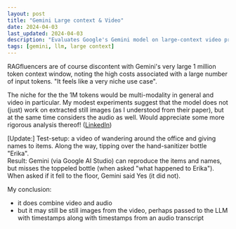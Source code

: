 ```yaml
---
layout: post
title: "Gemini Large context & Video"
date: 2024-04-03
last_updated: 2024-04-03
description: "Evaluates Google's Gemini model on large-context video processing, detailing transcription handling, summarization performance, and potential multimedia applications."
tags: [gemini, llm, large context]
---
```


RAGfluencers are of course discontent with Gemini's very large 1 million token context window, noting the high costs associated with a large number of input tokens. "It feels like a very niche use case".

The niche for the the 1M tokens would be multi-modality in general and video in particular. My modest experiments suggest that the model does not (just) work on extracted still images (as I understood from their paper), but at the same time considers the audio as well. Would appreciate some more rigorous analysis thereof! ([LinkedIn](https://www.linkedin.com/feed/update/urn:li:activity:7181231366213136384?commentUrn=urn%3Ali%3Acomment%3A%28activity%3A7181231366213136384%2C7181238881818677248%29&dashCommentUrn=urn%3Ali%3Afsd_comment%3A%287181238881818677248%2Curn%3Ali%3Aactivity%3A7181231366213136384%29))

[Update:] Test-setup: a video of wandering around the office and giving names to items. Along the way, tipping over the hand-sanitizer bottle "Erika".\
Result: Gemini (via Google AI Studio) can reproduce the items and names, but misses the toppeled bottle (when asked "what happened to Erika"). When asked if it fell to the floor, Gemini said Yes (it did not).

My conclusion:
* it does combine video and audio
* but it may still be still images from the video, perhaps passed to the LLM with timestamps along with timestamps from an audio transcript